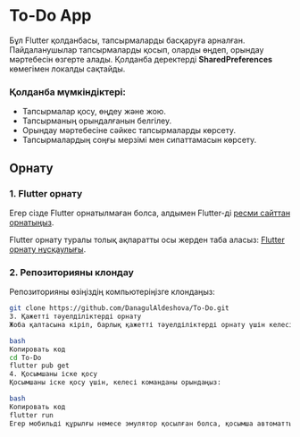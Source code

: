 # To-Do App

Бұл Flutter қолданбасы, тапсырмаларды басқаруға арналған. Пайдаланушылар тапсырмаларды қосып, оларды өңдеп, орындау мәртебесін өзгерте алады. Қолданба деректерді **SharedPreferences** көмегімен локалды сақтайды.

### Қолданба мүмкіндіктері:
- Тапсырмалар қосу, өңдеу және жою.
- Тапсырманың орындалғанын белгілеу.
- Орындау мәртебесіне сәйкес тапсырмаларды көрсету.
- Тапсырмалардың соңғы мерзімі мен сипаттамасын көрсету.

## Орнату

### 1. Flutter орнату

Егер сізде Flutter орнатылмаған болса, алдымен Flutter-ді [ресми сайттан орнатыңыз](https://flutter.dev/docs/get-started/install).

Flutter орнату туралы толық ақпаратты осы жерден таба аласыз: [Flutter орнату нұсқаулығы](https://flutter.dev/docs/get-started/install).

### 2. Репозиторияны клондау

Репозиторияны өзіңіздің компьютеріңізге клондаңыз:

```bash
git clone https://github.com/DanagulAldeshova/To-Do.git
3. Қажетті тәуелділіктерді орнату
Жоба қалтасына кіріп, барлық қажетті тәуелділіктерді орнату үшін келесі команданы орындаңыз:

bash
Копировать код
cd To-Do
flutter pub get
4. Қосымшаны іске қосу
Қосымшаны іске қосу үшін, келесі команданы орындаңыз:

bash
Копировать код
flutter run
Егер мобильді құрылғы немесе эмулятор қосылған болса, қосымша автоматты түрде іске қосылады.

